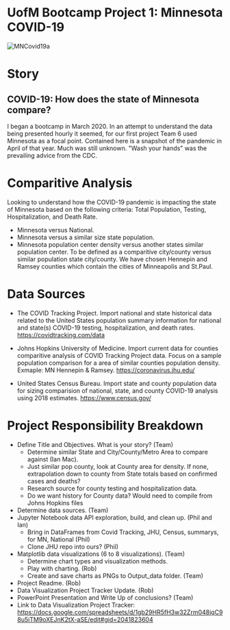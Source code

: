# UofM Bootcamp Project 1: Minnesota COVID-19 

![MNCovid19a](Images/US_States_PositivesDeaths_notNY.png)

# Story
## COVID-19:  How does the state of Minnesota compare?
I began a bootcamp in March 2020. In an attempt to understand the data being presented hourly it seemed, for our first project Team 6 used Minnesota as a focal point. Contained here is a snapshot of the pandemic in April of that year. Much was still unknown. "Wash your hands" was the prevailing advice from the CDC.

# Comparitive Analysis
Looking to understand how the COVID-19 pandemic is impacting the state of Minnesota based on the following criteria: Total Population, Testing, Hospitalization, and Death Rate.

   * Minnesota versus National.
   * Minnesota versus a similar size state population.
   * Minnesota population center density versus another states similar population center. To be defined as a comparitive city/county versus similar population state city/county. We have chosen Hennepin and Ramsey counties which contain the cities of Minneapolis and St.Paul.

# Data Sources
   * The COVID Tracking Project. Import national and state historical data related 
        to the United States population summary information for national and state(s) 
        COVID-19 testing, hospitalization, and death rates.
        https://covidtracking.com/data

   * Johns Hopkins University of Medicine. Import current data for counties comparitive
        analysis of COVID Tracking Project data. Focus on a sample population comparison 
        for a area of similar counties population density. Exmaple: MN Hennepin & Ramsey.
        https://coronavirus.jhu.edu/
        
   *  United States Census Bureau. Import state and county population data for sizing 
        comparision of national, state, and county COVID-19 analysis using 2018 estimates.
        https://www.census.gov/

# Project Responsibility Breakdown
* Define Title and Objectives. What is your story? (Team)
  * Determine similar State and City/County/Metro Area to compare against (Ian Mac).
  * Just similar pop county, look at County area for density. If none, extrapolation down to county from State totals based on confirmed cases and deaths?
  * Research source for county testing and hospitalization data.
  * Do we want history for County data? Would need to compile from Johns Hopkins files
* Determine data sources. (Team)
* Jupyter Notebook data API exploration, build, and clean up. (Phil and Ian)
  * Bring in DataFrames from Covid Tracking, JHU, Census, summarys, for MN, National (Phil)
  * Clone JHU repo into ours? (Phil)
* Matplotlib data visualizations (6 to 8 visualizations). (Team)
  * Determine chart types and visualization methods. 
  * Play with charting. (Rob)
  * Create and save charts as PNGs to Output_data folder. (Team)
* Project Readme. (Rob)
* Data Visualization Project Tracker Update. (Rob)
* PowerPoint Presentation and Write Up of conclusions? (Team)
* Link to Data Visualization Project Tracker: https://docs.google.com/spreadsheets/d/1gb29HR5fH3w32Zrm048jqC98u5iTM9oXEJnK2tX-aSE/edit#gid=2041823604

